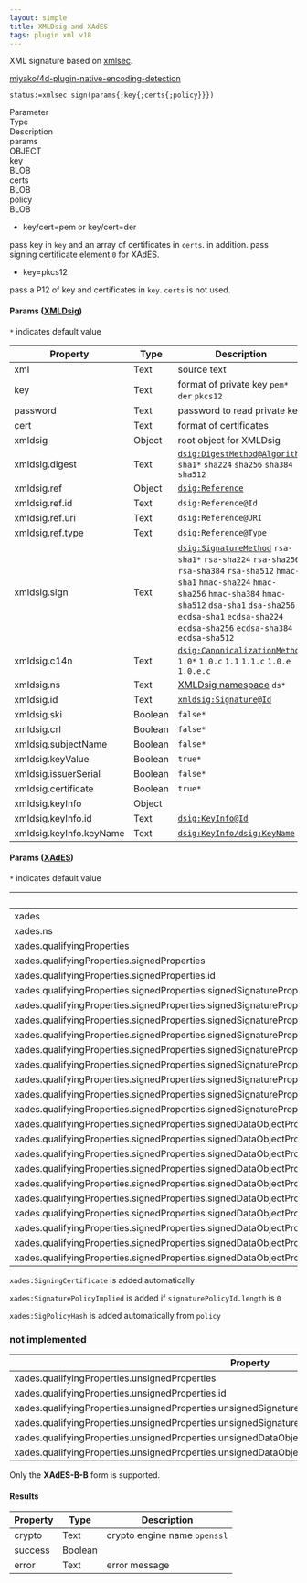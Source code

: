 ```yaml
---
layout: simple
title: XMLDsig and XAdES
tags: plugin xml v18
---
```


XML signature based on [xmlsec](https://www.aleksey.com/xmlsec/).

<!--more-->

[miyako/4d-plugin-native-encoding-detection](https://github.com/miyako/4d-plugin-xmlsec/)

```
status:=xmlsec sign(params{;key{;certs{;policy}}})
```

<div class="grid">
  <div class="syntax-th cell cell--2">Parameter</div>
  <div class="syntax-th cell cell--2">Type</div>
  <div class="syntax-th cell cell--8">Description</div>
  <div class="syntax-td cell cell--2">params</div>
  <div class="syntax-td cell cell--2">OBJECT</div>
  <div class="syntax-td cell cell--8"></div>      
  <div class="syntax-td cell cell--2">key</div>
  <div class="syntax-td cell cell--2">BLOB</div>
  <div class="syntax-td cell cell--8"></div>         
  <div class="syntax-td cell cell--2">certs</div>
  <div class="syntax-td cell cell--2">BLOB</div>
  <div class="syntax-td cell cell--8"></div>   
  <div class="syntax-td cell cell--2">policy</div>
  <div class="syntax-td cell cell--2">BLOB</div>
  <div class="syntax-td cell cell--8"></div>     
</div>

* key/cert=pem or key/cert=der

pass key in `key` and an array of certificates in `certs`. in addition. pass signing certificate element `0` for XAdES.

* key=pkcs12

pass a P12 of key and certificates in `key`. `certs` is not used.

#### Params ([**XMLDsig**](http://www.w3.org/TR/xmldsig-core/))

`*` indicates default value

Property|Type|Description
------------|------|----
xml | Text|source text
key | Text|format of private key `pem*` `der` `pkcs12` 
password | Text|password to read private key 
cert | Text|format of certificates
xmldsig | Object|root object for XMLDsig
xmldsig.digest | Text|[`dsig:DigestMethod@Algorithm`](https://www.w3.org/TR/xmldsig-core/#sec-DigestMethod) `sha1*` `sha224` `sha256` `sha384` `sha512`
xmldsig.ref | Object|[`dsig:Reference`](https://www.w3.org/TR/xmldsig-core/#sec-Reference)
xmldsig.ref.id | Text|`dsig:Reference@Id`
xmldsig.ref.uri | Text|`dsig:Reference@URI`
xmldsig.ref.type | Text|`dsig:Reference@Type`
xmldsig.sign | Text|[`dsig:SignatureMethod`](https://www.w3.org/TR/xmldsig-core/#sec-SignatureMethod) `rsa-sha1*` `rsa-sha224` `rsa-sha256` `rsa-sha384` `rsa-sha512` `hmac-sha1` `hmac-sha224` `hmac-sha256` `hmac-sha384` `hmac-sha512` `dsa-sha1` `dsa-sha256` `ecdsa-sha1` `ecdsa-sha224` `ecdsa-sha256` `ecdsa-sha384` `ecdsa-sha512`
xmldsig.c14n | Text|[`dsig:CanonicalizationMethod`](https://www.w3.org/TR/xmldsig-core/#sec-CanonicalizationMethod) `1.0*` `1.0.c` `1.1` `1.1.c` `1.0.e` `1.0.e.c`
xmldsig.ns | Text|[XMLDsig namespace](https://www.w3.org/TR/xmldsig-core/#sec-Versions) `ds*`
xmldsig.id | Text|[`xmldsig:Signature@Id`](https://www.w3.org/TR/xmldsig-core/#sec-Signature) 
xmldsig.ski | Boolean|`false*`
xmldsig.crl | Boolean|`false*`
xmldsig.subjectName | Boolean|`false*`
xmldsig.keyValue | Boolean|`true*`
xmldsig.issuerSerial | Boolean|`false*`
xmldsig.certificate | Boolean|`true*`
xmldsig.keyInfo | Object|
xmldsig.keyInfo.id | Text|[`dsig:KeyInfo@Id`](https://www.w3.org/TR/xmldsig-core/#sec-KeyInfo)
xmldsig.keyInfo.keyName | Text|[`dsig:KeyInfo/dsig:KeyName`](https://www.w3.org/TR/xmldsig-core/#sec-KeyName)

#### Params ([**XAdES**](https://www.w3.org/TR/XAdES/))

`*` indicates default value

Property|Type|Description
------------|------|----
xades | Text|root object for XAdES
xades.ns | Text|namespace `xades*`
xades.qualifyingProperties | Object|[`xades:QualifyingProperties`](https://www.w3.org/TR/XAdES/#Syntax_overview_The_QualifyingProperties)
xades.qualifyingProperties.signedProperties | Object|[`xades:SignedProperties`](https://www.w3.org/TR/XAdES/#Syntax_overview_The_QualifyingProperties_SignedProperties)
xades.qualifyingProperties.signedProperties.id | Object|
xades.qualifyingProperties.signedProperties.signedSignatureProperties | Object|[`xades:SignedSignatureProperties`](https://www.w3.org/TR/XAdES/#Syntax_overview_The_QualifyingProperties_SignedSignatureProperties)
xades.qualifyingProperties.signedProperties.signedSignatureProperties.signingTime | Text|
xades.qualifyingProperties.signedProperties.signedSignatureProperties.signaturePolicyIdentifer | Object|
xades.qualifyingProperties.signedProperties.signedSignatureProperties.signaturePolicyIdentifer.signaturePolicyId[] | Collection
xades.qualifyingProperties.signedProperties.signedSignatureProperties.signaturePolicyIdentifer.signaturePolicyId[].sigPolicyId |Object
xades.qualifyingProperties.signedProperties.signedSignatureProperties.signaturePolicyIdentifer.signaturePolicyId[].sigPolicyId.identifier |
xades.qualifyingProperties.signedProperties.signedSignatureProperties.signaturePolicyIdentifer.signaturePolicyId[].sigPolicyId.description |
xades.qualifyingProperties.signedProperties.signedSignatureProperties.signaturePolicyIdentifer.signaturePolicyId[].sigPolicyId.documentationReferences[] | Collection
xades.qualifyingProperties.signedProperties.signedSignatureProperties.signaturePolicyIdentifer.signaturePolicyId[].sigPolicyId.documentationReferences[].documentationReference | Text
xades.qualifyingProperties.signedProperties.signedDataObjectProperties | Object|
xades.qualifyingProperties.signedProperties.signedDataObjectProperties.dataObjectFormat | Object|
xades.qualifyingProperties.signedProperties.signedDataObjectProperties.dataObjectFormat.id | Text|
xades.qualifyingProperties.signedProperties.signedDataObjectProperties.dataObjectFormat.description | Text|
xades.qualifyingProperties.signedProperties.signedDataObjectProperties.dataObjectFormat.objectIdentifier | Object|
xades.qualifyingProperties.signedProperties.signedDataObjectProperties.dataObjectFormat.objectIdentifier.identifier | Text|
xades.qualifyingProperties.signedProperties.signedDataObjectProperties.dataObjectFormat.objectIdentifier.identifier_qualifier | Text|
xades.qualifyingProperties.signedProperties.signedDataObjectProperties.dataObjectFormat.objectIdentifier.description | Text|
xades.qualifyingProperties.signedProperties.signedDataObjectProperties.dataObjectFormat.mimeType | Text|
xades.qualifyingProperties.signedProperties.signedDataObjectProperties.dataObjectFormat.encoding | Text|

`xades:SigningCertificate` is added automatically  

`xades:SignaturePolicyImplied` is added if `signaturePolicyId.length` is `0`  

`xades:SigPolicyHash` is added automatically  from `policy`

### not implemented

Property|Type|Description
------------|------|----
xades.qualifyingProperties.unsignedProperties | Object|
xades.qualifyingProperties.unsignedProperties.id | Text|
xades.qualifyingProperties.unsignedProperties.unsignedSignatureProperties[] | Collection|
xades.qualifyingProperties.unsignedProperties.unsignedSignatureProperties[].signatureTimeStamp | Object|
xades.qualifyingProperties.unsignedProperties.unsignedDataObjectProperties[] | Collection|
xades.qualifyingProperties.unsignedProperties.unsignedDataObjectProperties[].unsignedDataObjectProperty | Text|

Only the **XAdES-B-B** form is supported.

#### Results

Property|Type|Description
------------|------|----
crypto | Text|crypto engine name `openssl`
success | Boolean|
error | Text|error message
